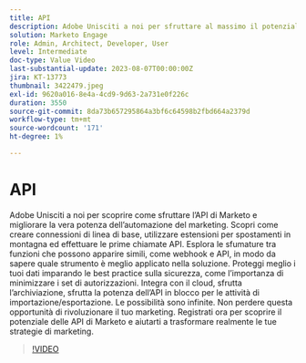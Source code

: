 ```yaml
---
title: API
description: Adobe Unisciti a noi per sfruttare al massimo il potenziale dell’API di Marketo, dall’esecuzione delle prime chiamate API all’utilizzo di API in blocco per attività di importazione/esportazione, esplorando webhook e API e apprendendo best practice per la sicurezza dei dati e l’integrazione cloud, con infinite possibilità di rivoluzionare le tue strategie di marketing.
solution: Marketo Engage
role: Admin, Architect, Developer, User
level: Intermediate
doc-type: Value Video
last-substantial-update: 2023-08-07T00:00:00Z
jira: KT-13773
thumbnail: 3422479.jpeg
exl-id: 9620a016-8e4a-4cd9-9d63-2a731e0f226c
duration: 3550
source-git-commit: 8da73b657295864a3bf6c64598b2fbd664a2379d
workflow-type: tm+mt
source-wordcount: '171'
ht-degree: 1%

---
```


# API

Adobe Unisciti a noi per scoprire come sfruttare l’API di Marketo e migliorare la vera potenza dell’automazione del marketing. Scopri come creare connessioni di linea di base, utilizzare estensioni per spostamenti in montagna ed effettuare le prime chiamate API. Esplora le sfumature tra funzioni che possono apparire simili, come webhook e API, in modo da sapere quale strumento è meglio applicato nella soluzione. Proteggi meglio i tuoi dati imparando le best practice sulla sicurezza, come l’importanza di minimizzare i set di autorizzazioni. Integra con il cloud, sfrutta l’archiviazione, sfrutta la potenza dell’API in blocco per le attività di importazione/esportazione. Le possibilità sono infinite. Non perdere questa opportunità di rivoluzionare il tuo marketing. Registrati ora per scoprire il potenziale delle API di Marketo e aiutarti a trasformare realmente le tue strategie di marketing.

>[!VIDEO](https://video.tv.adobe.com/v/3422479/?learn=on)
